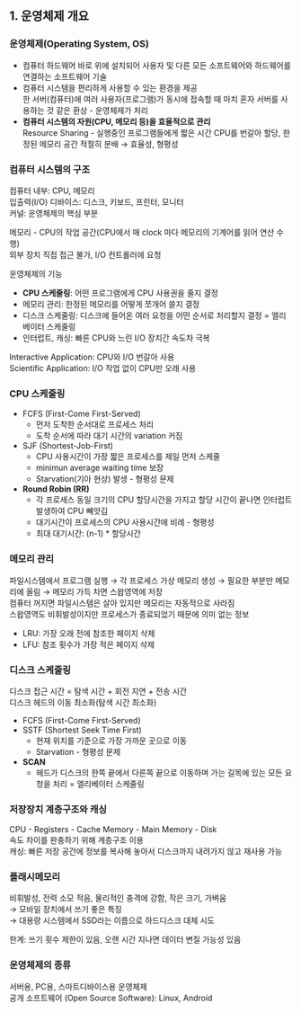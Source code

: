 ## 1. 운영체제 개요

### 운영체제(Operating System, OS)

- 컴퓨터 하드웨어 바로 위에 설치되어 사용자 및 다른 모든 소프트웨어와 하드웨어를 연결하는 소프트웨어 기술
- 컴퓨터 시스템을 편리하게 사용할 수 있는 환경을 제공<br>
한 서버(컴퓨터)에 여러 사용자(프로그램)가 동시에 접속할 때 마치 혼자 서버를 사용하는 것 같은 환상 - 운영체제가 처리
- **컴퓨터 시스템의 자원(CPU, 메모리 등)을 효율적으로 관리**<br>
Resource Sharing - 실행중인 프로그램들에게 짧은 시간 CPU를 번갈아 할당, 한정된 메모리 공간 적절히 분배 → 효율성, 형평성

### 컴퓨터 시스템의 구조

컴퓨터 내부: CPU, 메모리<br>
입출력(I/O) 디바이스: 디스크, 키보드, 프린터, 모니터<br>
커널: 운영체제의 핵심 부분

메모리 - CPU의 작업 공간(CPU에서 매 clock 마다 메모리의 기계어를 읽어 연산 수행)<br>
외부 장치 직접 접근 불가, I/O 컨트롤러에 요청

운영체제의 기능

- **CPU 스케줄링**: 어떤 프로그램에게 CPU 사용권을 줄지 결정
- 메모리 관리: 한정된 메모리를 어떻게 쪼개어 쓸지 결정
- 디스크 스케줄링: 디스크에 들어온 여러 요청을 어떤 순서로 처리할지 결정 = 엘리베이터 스케줄링
- 인터럽트, 캐싱: 빠른 CPU와 느린 I/O 장치간 속도차 극복

Interactive Application: CPU와 I/O 번갈아 사용<br>
Scientific Application: I/O 작업 없이 CPU만 오래 사용

### CPU 스케줄링

- FCFS (First-Come First-Served)
    - 먼저 도착한 순서대로 프로세스 처리
    - 도착 순서에 따라 대기 시간의 variation 커짐
- SJF (Shortest-Job-First)
    - CPU 사용시간이 가장 짧은 프로세스를 제일 먼저 스케줄
    - minimun average waiting time 보장
    - Starvation(기아 현상) 발생 - 형평성 문제
- **Round Robin (RR)**
    - 각 프로세스 동일 크기의 CPU 할당시간을 가지고 할당 시간이 끝나면 인터럽트 발생하여 CPU 빼앗김
    - 대기시간이 프로세스의 CPU 사용시간에 비례 - 형평성
    - 최대 대기시간: (n-1) * 할당시간

### 메모리 관리

파일시스템에서 프로그램 실행 → 각 프로세스 가상 메모리 생성 → 필요한 부분만 메모리에 올림 → 메모리 가득 차면 스왑영역에 저장<br>
컴퓨터 꺼지면 파일시스템은 살아 있지만 메모리는 자동적으로 사라짐<br>
스왑영역도 비휘발성이지만 프로세스가 종료되었기 때문에 의미 없는 정보

- LRU: 가장 오래 전에 참조한 페이지 삭제
- LFU: 참조 횟수가 가장 적은 페이지 삭제

### 디스크 스케줄링

디스크 접근 시간 = 탐색 시간 + 회전 지연 + 전송 시간<br>
디스크 헤드의 이동 최소화(탐색 시간 최소화)

- FCFS (First-Come First-Served)
- SSTF (Shortest Seek Time First)
    - 현재 위치를 기준으로 가장 가까운 곳으로 이동
    - Starvation - 형평성 문제
- **SCAN**
    - 헤드가 디스크의 한쪽 끝에서 다른쪽 끝으로 이동하며 가는 길목에 있는 모든 요청을 처리 = 엘리베이터 스케줄링

### 저장장치 계층구조와 캐싱

CPU - Registers - Cache Memory - Main Memory - Disk<br>
속도 차이를 완충하기 위해 계층구조 이용<br>
캐싱: 빠른 저장 공간에 정보를 복사해 놓아서 디스크까지 내려가지 않고 재사용 가능

### 플래시메모리

비휘발성, 전력 소모 적음, 물리적인 충격에 강함, 작은 크기, 가벼움<br>
→ 모바일 장치에서 쓰기 좋은 특징<br>
→ 대용량 시스템에서 SSD라는 이름으로 하드디스크 대체 시도

한계: 쓰기 횟수 제한이 있음, 오랜 시간 지나면 데이터 변질 가능성 있음

### 운영체제의 종류

서버용, PC용, 스마트디바이스용 운영체제<br>
공개 소프트웨어 (Open Source Software): Linux, Android